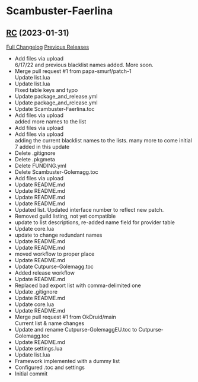 # Scambuster-Faerlina

## [RC](https://github.com/exius2u/Scambuster-Faerlina/tree/RC) (2023-01-31)
[Full Changelog](https://github.com/exius2u/Scambuster-Faerlina/commits/RC) [Previous Releases](https://github.com/exius2u/Scambuster-Faerlina/releases)

- Add files via upload  
    6/17/22 and previous blacklist names added. More soon.  
- Merge pull request #1 from papa-smurf/patch-1  
    Update list.lua  
- Update list.lua  
    Fixed table keys and typo  
- Update package\_and\_release.yml  
- Update package\_and\_release.yml  
- Update Scambuster-Faerlina.toc  
- Add files via upload  
    added more names to the list  
- Add files via upload  
- Add files via upload  
    adding the current blacklist names to the lists. many more to come initial 7 added in this update  
- Delete .gitignore  
- Delete .pkgmeta  
- Delete FUNDING.yml  
- Delete Scambuster-Golemagg.toc  
- Add files via upload  
- Update README.md  
- Update README.md  
- Update README.md  
- Update README.md  
- Updated list. Updated interface number to reflect new patch.  
- Removed guild listing, not yet compatible  
- update to list descriptions, re-added name field for provider table  
- Update core.lua  
- update to change redundant names  
- Update README.md  
- Update README.md  
- moved workflow to proper place  
- Update README.md  
- Update Cutpurse-Golemagg.toc  
- Added release workflow  
- Update README.md  
- Replaced bad export list with comma-delimited one  
- Update .gitignore  
- Update README.md  
- Update core.lua  
- Update README.md  
- Merge pull request #1 from OkDruid/main  
    Current list & name changes  
- Update and rename Cutpurse-GolemaggEU.toc to Cutpurse-Golemagg.toc  
- Update README.md  
- Update settings.lua  
- Update list.lua  
- Framework implemented with a dummy list  
- Configured .toc and settings  
- Initial commit  